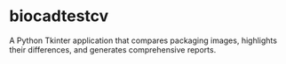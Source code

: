 # biocadtestcv
A Python Tkinter application that compares packaging images, highlights their differences, and generates comprehensive reports.

